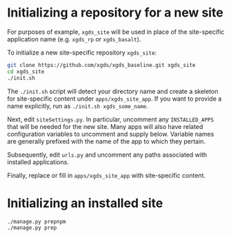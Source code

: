# Initializing a repository for a new site

For purposes of example, `xgds_site` will be used in place of the site-specific
application name (e.g. `xgds_rp` or `xgds_basalt`).

To initialize a new site-specific repository `xgds_site`:

```bash
git clone https://github.com/xgds/xgds_baseline.git xgds_site
cd xgds_site
./init.sh
```

The `./init.sh` script will detect your directory name and create a 
skeleton for site-specific content under `apps/xgds_site_app`. If you want 
to provide a name explicitly, run as `./init.sh xgds_some_name`.

Next, edit `siteSettings.py`. In particular, uncomment any `INSTALLED_APPS`
that will be needed for the new site. Many apps will also have related 
configuration variables to uncomment and supply below. Variable names are
generally prefixed with the name of the app to which they pertain.

Subsequently, edit `urls.py` and uncomment any paths associated with 
installed applications.

Finally, replace or fill in `apps/xgds_site_app` with site-specific content.

# Initializing an installed site

```bash
./manage.py prepnpm
./manage.py prep
```

